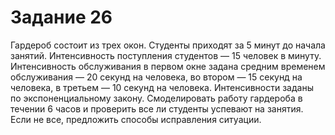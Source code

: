 # Задание 26
Гардероб состоит из трех окон. Студенты приходят за 5 минут до начала занятий. Интенсивность поступления студентов — 15 человек в минуту. Интенсивность обслуживания в первом окне задана средним временем обслуживания — 20 секунд на человека, во втором — 15 секунд на человека, в третьем — 10 секунд на человека. Интенсивности заданы по экспоненциальному закону. Смоделировать работу гардероба в течении 6 часов и проверить все ли студенты успевают на занятия. Если не все, предложить способы исправления ситуации.